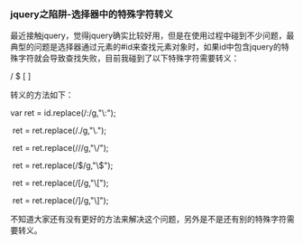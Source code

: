 ### jquery之陷阱-选择器中的特殊字符转义

最近接触jquery，觉得jquery确实比较好用，但是在使用过程中碰到不少问题，最典型的问题是选择器通过元素的#id来查找元素对象时，如果id中包含jquery的特殊字符就会导致查找失败，目前我碰到了以下特殊字符需要转义：

 / $ [ ]

转义的方法如下：

var ret = id.replace(/:/g,"\\:");

​        ret = ret.replace(/\./g,"\\.");

​        ret = ret.replace(/\//g,"\\/");

​        ret = ret.replace(/\$/g,"\\$");

​        ret = ret.replace(/\[/g,"\\[");

​        ret = ret.replace(/\]/g,"\\]");

不知道大家还有没有更好的方法来解决这个问题，另外是不是还有别的特殊字符需要转义。           